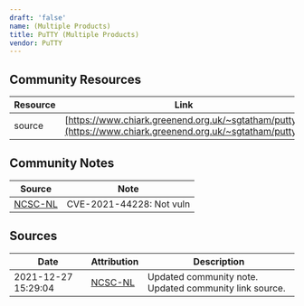 ```yaml
---
draft: 'false'
name: (Multiple Products)
title: PuTTY (Multiple Products)
vendor: PuTTY
---
```



## Community Resources
| Resource | Link |
| --- | --- |
| source | [https://www.chiark.greenend.org.uk/~sgtatham/putty/](https://www.chiark.greenend.org.uk/~sgtatham/putty/) |

## Community Notes
| Source | Note |
| --- | --- |
| [NCSC-NL](https://github.com/NCSC-NL/log4shell/blob/main/software/README.md) | CVE-2021-44228: Not vuln </ul> |

## Sources
| Date | Attribution | Description |
| --- | --- | --- |
| 2021-12-27 15:29:04 | [NCSC-NL](https://github.com/NCSC-NL/log4shell/blob/main/software/README.md) | Updated community note. Updated community link source.  |
